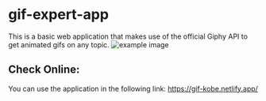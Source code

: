 # gif-expert-app

This is a basic web application that makes use of the official Giphy API to get animated gifs on any topic.
![example image](https://i.imgur.com/7DreEd9.png)

## Check Online:
You can use the application in the following link: https://gif-kobe.netlify.app/

